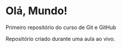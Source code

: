 # Olá, Mundo!

 Primeiro repositório do curso de Git e GitHub

 Repositório criado durante uma aula ao vivo.
